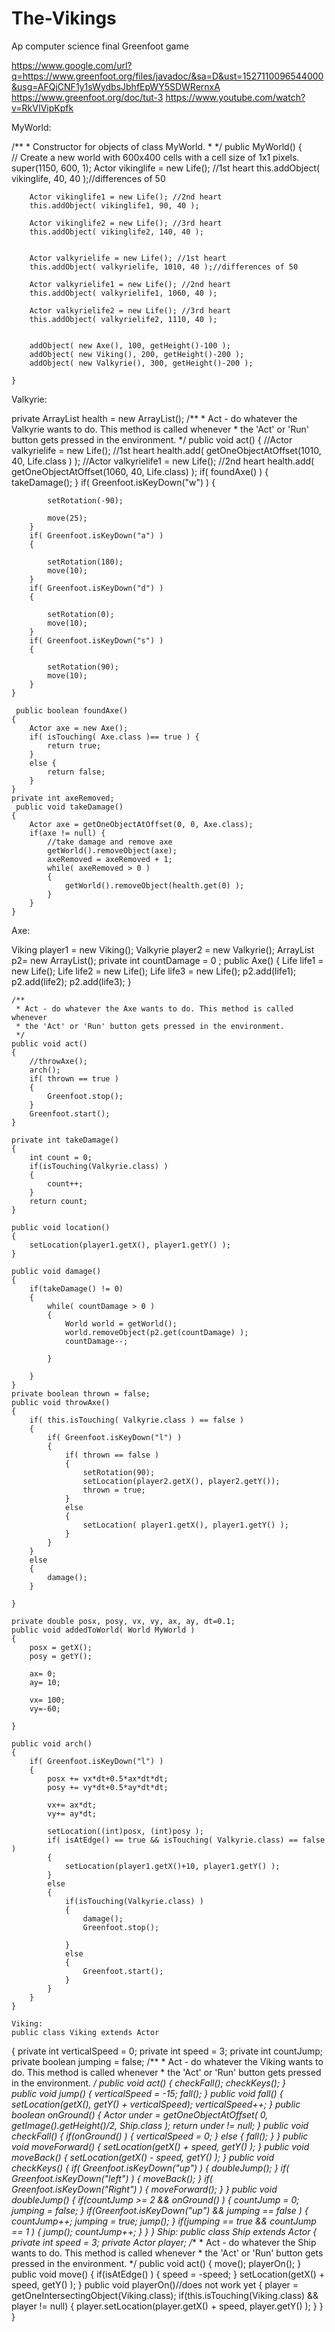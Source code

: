# The-Vikings
Ap computer science final Greenfoot game

https://www.google.com/url?q=https://www.greenfoot.org/files/javadoc/&sa=D&ust=1527110096544000&usg=AFQjCNF1y1sWydbsJbhfEpWY5SDWRernxA
https://www.greenfoot.org/doc/tut-3
https://www.youtube.com/watch?v=RkVIVipKpfk

MyWorld:

/**
     * Constructor for objects of class MyWorld.
     * 
     */
    public MyWorld()
    {    
        // Create a new world with 600x400 cells with a cell size of 1x1 pixels.
        super(1150, 600, 1);
        Actor vikinglife = new Life(); //1st heart
        this.addObject( vikinglife, 40, 40 );//differences of 50
        
        Actor vikinglife1 = new Life(); //2nd heart
        this.addObject( vikinglife1, 90, 40 );
        
        Actor vikinglife2 = new Life(); //3rd heart
        this.addObject( vikinglife2, 140, 40 );

        
        Actor valkyrielife = new Life(); //1st heart
        this.addObject( valkyrielife, 1010, 40 );//differences of 50
        
        Actor valkyrielife1 = new Life(); //2nd heart
        this.addObject( valkyrielife1, 1060, 40 );
        
        Actor valkyrielife2 = new Life(); //3rd heart
        this.addObject( valkyrielife2, 1110, 40 );
        
        
        addObject( new Axe(), 100, getHeight()-100 );
        addObject( new Viking(), 200, getHeight()-200 );
        addObject( new Valkyrie(), 300, getHeight()-200 );
        
    }


Valkyrie:

private ArrayList<Actor> health = new ArrayList<Actor>();
    /**
     * Act - do whatever the Valkyrie wants to do. This method is called whenever
     * the 'Act' or 'Run' button gets pressed in the environment.
     */
    public void act() 
    {
        //Actor valkyrielife = new Life(); //1st heart
        health.add( getOneObjectAtOffset(1010, 40, Life.class ) );
        //Actor valkyrielife1 = new Life(); //2nd heart
        health.add( getOneObjectAtOffset(1060, 40, Life.class)  );
        if( foundAxe() )
        {
            takeDamage();
        }
         if( Greenfoot.isKeyDown("w") )
        {
            
            setRotation(-90);
            
            move(25);
        }
        if( Greenfoot.isKeyDown("a") )
        {
           
            setRotation(180);
            move(10);
        }
        if( Greenfoot.isKeyDown("d") )
        {

            setRotation(0);
            move(10);
        }
        if( Greenfoot.isKeyDown("s") )
        {

            setRotation(90);
            move(10);
        }
    } 
    
     public boolean foundAxe()
    {
        Actor axe = new Axe();
        if( isTouching( Axe.class )== true ) {
            return true;
        }
        else {
            return false;
        }
    }
    private int axeRemoved;
     public void takeDamage()
    {
        Actor axe = getOneObjectAtOffset(0, 0, Axe.class);
        if(axe != null) {
            //take damage and remove axe
            getWorld().removeObject(axe);
            axeRemoved = axeRemoved + 1;
            while( axeRemoved > 0 )
            {
                getWorld().removeObject(health.get(0) );
            }
        }
    }


Axe:

Viking player1 = new Viking();
    Valkyrie player2 = new Valkyrie();
    ArrayList<Life> p2= new ArrayList<Life>();
    private int countDamage = 0 ;
    public Axe()
    {
        Life life1 = new Life();
        Life life2 = new Life();
        Life life3 = new Life();
        p2.add(life1);
        p2.add(life2);
        p2.add(life3);
    }

    /**
     * Act - do whatever the Axe wants to do. This method is called whenever
     * the 'Act' or 'Run' button gets pressed in the environment.
     */
    public void act() 
    {
        //throwAxe();
        arch();
        if( thrown == true )
        {
            Greenfoot.stop();
        }
        Greenfoot.start();
    } 

    private int takeDamage()
    { 
        int count = 0;
        if(isTouching(Valkyrie.class) )
        {
            count++;
        }
        return count;
    }

    public void location()
    {
        setLocation(player1.getX(), player1.getY() );
    }

    public void damage()
    {
        if(takeDamage() != 0)
        {
            while( countDamage > 0 )
            {
                World world = getWorld();
                world.removeObject(p2.get(countDamage) );
                countDamage--;

            }

        }
    }
    private boolean thrown = false;
    public void throwAxe()
    {
        if( this.isTouching( Valkyrie.class ) == false )
        {
            if( Greenfoot.isKeyDown("l") )
            {
                if( thrown == false )
                {
                    setRotation(90);
                    setLocation(player2.getX(), player2.getY());
                    thrown = true;
                }
                else
                {
                    setLocation( player1.getX(), player1.getY() );
                }
            }
        }
        else
        {
            damage();
        }

    }

    private double posx, posy, vx, vy, ax, ay, dt=0.1;
    public void addedToWorld( World MyWorld )
    {
        posx = getX();
        posy = getY();

        ax= 0;
        ay= 10;

        vx= 100;
        vy=-60;

    }

    public void arch()
    {
        if( Greenfoot.isKeyDown("l") )
        {
            posx += vx*dt+0.5*ax*dt*dt;
            posy += vy*dt+0.5*ay*dt*dt;

            vx+= ax*dt;
            vy+= ay*dt;

            setLocation((int)posx, (int)posy );
            if( isAtEdge() == true && isTouching( Valkyrie.class) == false )
            {
                setLocation(player1.getX()+10, player1.getY() );
            }
            else
            {
                if(isTouching(Valkyrie.class) )
                {
                    damage();
                    Greenfoot.stop();

                }
                else
                {
                    Greenfoot.start();
                }
            }
        }
    }
    
    Viking:
    public class Viking extends Actor
{
    private int verticalSpeed = 0;
    private int speed = 3;
    private int countJump;
    private boolean jumping = false;
    /**
     * Act - do whatever the Viking wants to do. This method is called whenever
     * the 'Act' or 'Run' button gets pressed in the environment.
     */
    public void act() 
    {
        checkFall();
        checkKeys();
    }  
      public void jump() 
    {
        verticalSpeed = -15;
        fall();
    }
    public void fall()
    {
        setLocation(getX(), getY() + verticalSpeed);
        verticalSpeed++;
    }
    public boolean onGround()
    {
        Actor under = getOneObjectAtOffset( 0, getImage().getHeight()/2, Ship.class );
        return under != null;
    }
    public void checkFall()
    {
        if(onGround() )
        {
            verticalSpeed = 0;
        }
        else 
        {
            fall();
        }
    }
    public void moveForward()
    {
        setLocation(getX() + speed, getY() );
    }
    public void moveBack()
    {
        setLocation(getX() - speed, getY() );
    }
    public void checkKeys()
    {
        if( Greenfoot.isKeyDown("up") )
        {
            doubleJump();
        }
        if( Greenfoot.isKeyDown("left") )
        {
            moveBack();
        }
        if( Greenfoot.isKeyDown("Right") )
        {
            moveForward();
        }
    }
    public void doubleJump()
    {
        if(countJump >= 2 && onGround() )
        {
           countJump = 0;
           jumping = false;
        }
        if(Greenfoot.isKeyDown("up") && jumping == false )
        {
            countJump++;
            jumping = true;
            jump();
        }
        if(jumping  == true && countJump == 1 )
        {
            jump();
            countJump++;
        }
    }
}
Ship:
public class Ship extends Actor
{
    private int speed = 3;
    private Actor player;
    /**
     * Act - do whatever the Ship wants to do. This method is called whenever
     * the 'Act' or 'Run' button gets pressed in the environment.
     */
    public void act() 
    {
        move();
        playerOn();
    }    
    public void move()
    {
        if(isAtEdge() )
        {
                speed = -speed;
        }
        setLocation(getX() + speed, getY() );
    }
    public void playerOn()//does not work yet
    {
        player = getOneIntersectingObject(Viking.class);
        if(this.isTouching(Viking.class) && player != null)
        {
            player.setLocation(player.getX() + speed, player.getY() );
        }
    }
}
